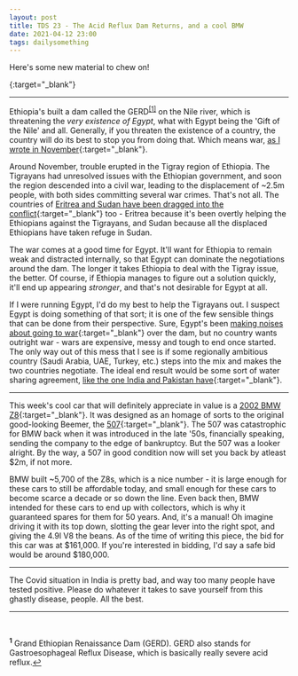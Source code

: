 ```yaml
---
layout: post
title: TDS 23 - The Acid Reflux Dam Returns, and a cool BMW
date: 2021-04-12 23:00 
tags: dailysomething
---
```



Here's some new material to chew on!

{:target="_blank"}

____________________________________

Ethiopia's built a dam called the GERD<sup id="a1">[[1]](#f1)</sup> on the Nile river, which is threatening the _very existence of Egypt_, what with Egypt being the 'Gift of the Nile' and all. Generally, if you threaten the existence of a country, the country will do its best to stop you from doing that. Which means war, [as I wrote in November](http://siddhantpyasi.com/DST00020#GERD){:target="_blank"}.  
  
Around November, trouble erupted in the Tigray region of Ethiopia. The Tigrayans had unresolved issues with the Ethiopian government, and soon the region descended into a civil war, leading to the displacement of ~2.5m people, with both sides committing several war crimes. That's not all. The countries of [Eritrea and Sudan have been dragged into the conflict](https://www.power-technology.com/comment/tigray-conflict-grand-ethiopian-renaissance-dam/){:target="_blank"} too - Eritrea because it's been overtly helping the Ethiopians against the Tigrayans, and Sudan because all the displaced Ethiopians have taken refuge in Sudan. 
  
The war comes at a good time for Egypt. It'll want for Ethiopia to remain weak and distracted internally, so that Egypt can dominate the negotiations around the dam. The longer it takes Ethiopia to deal with the Tigray issue, the better. Of course, if Ethiopia manages to figure out a solution quickly, it'll end up appearing *stronger*, and that's not desirable for Egypt at all.  
  
If I were running Egypt, I'd do my best to help the Tigrayans out. I suspect Egypt is doing something of that sort; it is one of the few sensible things that can be done from their perspective. Sure, Egypt's been [making noises about going to war](https://www.aljazeera.com/news/2021/4/7/egypt-warns-ethiopia-of-potential-for-conflict-over-blue-nile-dam){:target="_blank"} over the dam, but no country wants outright war - wars are expensive, messy and tough to end once started. The only way out of this mess that I see is if some regionally ambitious country (Saudi Arabia, UAE, Turkey, etc.) steps into the mix and makes the two countries negotiate. The ideal end result would be some sort of water sharing agreement, [like the one India and Pakistan have](https://en.m.wikipedia.org/wiki/Indus_Waters_Treaty){:target="_blank"}.

____________________________________


This week's cool car that will definitely appreciate in value is a [2002 BMW Z8](https://bringatrailer.com/listing/2002-bmw-z8-31/){:target="_blank"}. It was designed as an homage of sorts to the original good-looking Beemer, the [507](https://en.m.wikipedia.org/wiki/BMW_507){:target="_blank"}. The 507 was catastrophic for BMW back when it was introduced in the late '50s, financially speaking, sending the company to the edge of bankruptcy. But the 507 was a looker alright. By the way, a 507 in good condition now will set you back by atleast \$2m, if not more. 
  
BMW built ~5,700 of the Z8s, which is a nice number - it is large enough for these cars to still be affordable today, and small enough for these cars to become scarce a decade or so down the line. Even back then, BMW intended for these cars to end up with collectors, which is why it guaranteed spares for them for 50 years. And, it's a manual! Oh imagine driving it with its top down, slotting the gear lever into the right spot, and giving the 4.9l V8 the beans. As of the time of writing this piece, the bid for this car was at \$161,000. If you're interested in bidding, I'd say a safe bid would be around \$180,000.


____________________________________


The Covid situation in India is pretty bad, and way too many people have tested positive. Please do whatever it takes to save yourself from this ghastly disease, people. All the best.

____________________________________

<br />


<p style="font-size:14px;"><sup><b id="f1">1</b></sup> Grand Ethiopian Renaissance Dam (GERD). GERD also stands for Gastroesophageal Reflux Disease, which is basically really severe acid reflux.<a href="#a1">↩</a></p>